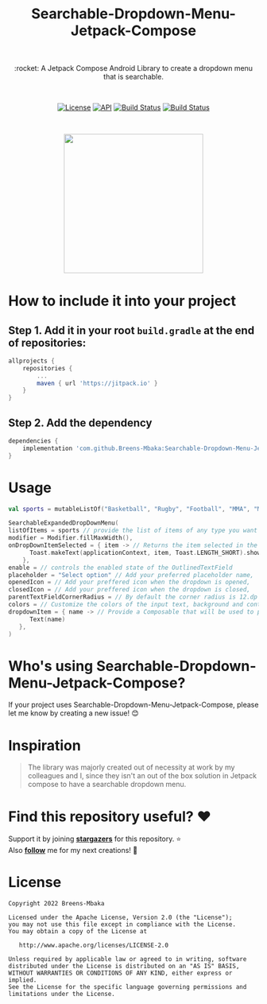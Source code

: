 <h1 align="center">Searchable-Dropdown-Menu-Jetpack-Compose</h1> </br>

<p align="center">
:rocket: A Jetpack Compose Android Library to create a dropdown menu that is searchable.
</p> </br>
<p align="center">
 <a href="https://opensource.org/licenses/Apache-2.0"><img alt="License" src="https://img.shields.io/badge/License-Apache%202.0-blue.svg"/></a>
 <a href="https://android-arsenal.com/api?level=21+"><img alt="API" src="https://img.shields.io/badge/API-15%2B-brightgreen.svg?style=flat"/></a>
 <a href="https://github.com/Breens-Mbaka/Searchable-Dropdown-Menu-Jetpack-Compose/actions"><img alt="Build Status" src="https://github.com/skydoves/Balloon/workflows/Android%20CI/badge.svg"/></a>
 <a href="https://jitpack.io/#Breens-Mbaka/Searchable-Dropdown-Menu-Jetpack-Compose"><img alt="Build Status" src="https://jitpack.io/v/Breens-Mbaka/Searchable-Dropdown-Menu-Jetpack-Compose.svg"/></a> 
</p> <br>

<p align="center">
<img src="https://user-images.githubusercontent.com/72180010/202379794-eda0b27c-6df7-4544-80f4-d34c8e5c0eb9.gif" width="280"/>
</p>

# How to include it into your project

## Step 1. Add it in your root `build.gradle` at the end of repositories:

```gradle
allprojects {
    repositories {
        ...
        maven { url 'https://jitpack.io' }
    }
}
```

## Step 2. Add the dependency

```gradle
dependencies {
    implementation 'com.github.Breens-Mbaka:Searchable-Dropdown-Menu-Jetpack-Compose:0.2.4'
}
```

# Usage

``` Kotlin
val sports = mutableListOf("Basketball", "Rugby", "Football", "MMA", "Motorsport", "Snooker", "Tennis")

SearchableExpandedDropDownMenu(
listOfItems = sports // provide the list of items of any type you want to populated in the dropdown,
modifier = Modifier.fillMaxWidth(),
onDropDownItemSelected = { item -> // Returns the item selected in the dropdown
      Toast.makeText(applicationContext, item, Toast.LENGTH_SHORT).show()
    },
enable = // controls the enabled state of the OutlinedTextField
placeholder = "Select option" // Add your preferred placeholder name,
openedIcon = // Add your preffered icon when the dropdown is opened,
closedIcon = // Add your preffered icon when the dropdown is closed,
parentTextFieldCornerRadius = // By default the corner radius is 12.dp but you can customize it,
colors = // Customize the colors of the input text, background and content used in a text field in different states
dropdownItem = { name -> // Provide a Composable that will be used to populate the dropdown and that takes a type i.e String,Int or even a custom type
      Text(name)
   },
)
```

# Who's using Searchable-Dropdown-Menu-Jetpack-Compose?
If your project uses Searchable-Dropdown-Menu-Jetpack-Compose, please let me know by creating a new issue! 😊

# Inspiration

> The library was majorly created out of necessity at work by my colleagues and I, since they isn't an out of the box solution in Jetpack compose to have a searchable dropdown menu.

# Find this repository useful? :heart:
Support it by joining __[stargazers](https://github.com/Breens-Mbaka/Searchable-Dropdown-Menu-Jetpack-Compose/stargazers)__ for this repository. :star: <br>
Also __[follow](https://github.com/Breens-Mbaka)__ me for my next creations! 🤩

# License

```
Copyright 2022 Breens-Mbaka

Licensed under the Apache License, Version 2.0 (the "License");
you may not use this file except in compliance with the License.
You may obtain a copy of the License at

   http://www.apache.org/licenses/LICENSE-2.0

Unless required by applicable law or agreed to in writing, software
distributed under the License is distributed on an "AS IS" BASIS,
WITHOUT WARRANTIES OR CONDITIONS OF ANY KIND, either express or implied.
See the License for the specific language governing permissions and
limitations under the License.
